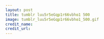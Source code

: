 ```yaml
---
layout: post
title: tumblr luu5r5eGqp1r66vbho1 500
image: tumblr_luu5r5eGqp1r66vbho1_500.gif
credit_name: 
credit_url:
---
```



